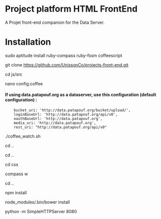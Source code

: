 Project platform HTML FrontEnd
===========

A Projet front-end companion for the Data Server. 

Installation
=====

   sudo aptitude install ruby-compass ruby-fssm coffeescript

   git clone https://github.com/UnissonCo/projects-front-end.git
   
   cd js/src
    
   nano config.coffee

#### If using data.patapouf.org as a dataserver, use this configuration (default configuration) : 
   
        bucket_uri: 'http://data.patapouf.org/bucket/upload/',
        loginBaseUrl: 'http://data.patapouf.org/api/v0',
        oauthBaseUrl: 'http://data.patapouf.org',
        media_uri: 'http://data.patapouf.org',
        rest_uri: "http://data.patapouf.org/api/v0"

   ./coffee_watch.sh
   
   cd .. 
   
   cd ..
   
   cd css
   
   compass w
   
   cd ..
   
   npm install
   
   node_modules/.bin/bower install

   python -m SimpleHTTPServer 8080
